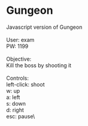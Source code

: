 # Gungeon
Javascript version of Gungeon\
\
User: exam\
PW: 1199\
\
Objective:\
Kill the boss by shooting it\
\
Controls:\
left-click: shoot\
w: up\
a: left\
s: down\
d: right\
esc: pause\
